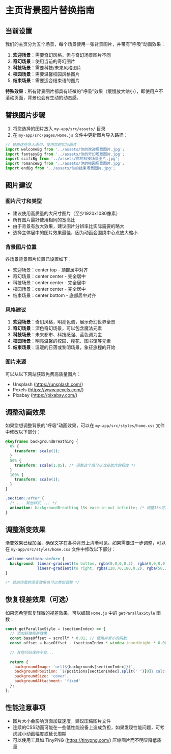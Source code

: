 # 主页背景图片替换指南

## 当前设置

我们的主页分为五个场景，每个场景使用一张背景图片，并带有"呼吸"动画效果：

1. **欢迎场景**：需要奇幻风格，但与奇幻场景图片不同
2. **奇幻场景**：使用当前的奇幻图片
3. **科技场景**：需要科技/未来风格图片
4. **校园场景**：需要温馨校园风格图片
5. **结束场景**：需要适合结束语的图片

**特殊效果**：所有背景图片都具有轻微的"呼吸"效果（缓慢放大缩小），即使用户不滚动页面，背景也会有生动的动态感。

## 替换图片步骤

1. 将您选择的图片放入 `my-app/src/assets/` 目录
2. 在 `my-app/src/pages/Home.js` 文件中更新图片导入路径：

```javascript
// 替换这些导入语句，使用您的实际图片
import welcomeBg from '../assets/你的欢迎场景图片.jpg';
import fantasyBg from '../assets/你的奇幻场景图片.jpg';
import scifiBg from '../assets/你的科技场景图片.jpg';
import romanceBg from '../assets/你的校园场景图片.jpg';
import endBg from '../assets/你的结束场景图片.jpg';
```

## 图片建议

### 图片尺寸和类型
- 建议使用高质量的大尺寸图片（至少1920x1080像素）
- 所有图片最好使用相同的宽高比
- 由于背景有放大效果，建议图片分辨率比实际需要的略大
- 选择主体居中的图片效果最佳，因为动画会围绕中心点放大缩小

### 背景图片位置
各场景背景图片位置已设置如下：
- 欢迎场景：center top - 顶部居中对齐
- 奇幻场景：center center - 完全居中
- 科技场景：center center - 完全居中
- 校园场景：center center - 完全居中
- 结束场景：center bottom - 底部居中对齐

### 风格建议
1. **欢迎场景**：奇幻风格，明亮色调，展示奇幻世界全景
2. **奇幻场景**：深色奇幻场景，可以包含魔法元素
3. **科技场景**：未来都市、科技感强、蓝色调为主
4. **校园场景**：明亮温馨的校园、樱花、图书馆等元素
5. **结束场景**：温暖的日落或黎明场景，象征旅程的开始

### 图片来源
可以从以下网站获取免费高质量图片：
- Unsplash (https://unsplash.com/)
- Pexels (https://www.pexels.com/)
- Pixabay (https://pixabay.com/)

## 调整动画效果

如果您想调整背景的"呼吸"动画效果，可以在 `my-app/src/styles/home.css` 文件中修改以下部分：

```css
@keyframes backgroundBreathing {
  0% {
    transform: scale(1);
  }
  50% {
    transform: scale(1.05); /* 调整这个值可以改变放大的程度 */
  }
  100% {
    transform: scale(1);
  }
}

.section::after {
  /* ... 其他样式 ... */
  animation: backgroundBreathing 15s ease-in-out infinite; /* 调整15s可以改变动画速度 */
}
```

## 调整渐变效果

渐变效果已经加强，确保文字在各种背景上清晰可见。如果需要进一步调整，可以在 `my-app/src/styles/home.css` 文件中修改以下部分：

```css
.welcome-section::before {
  background: linear-gradient(to bottom, rgba(0,0,0,0.3), rgba(0,0,0,0.6)),
              linear-gradient(to right, rgba(120,70,180,0.2), rgba(50,20,90,0.3));
}

/* 其他场景的渐变效果也可以类似调整 */
```

## 恢复视差效果（可选）

如果您希望恢复轻微的视差效果，可以编辑 `Home.js` 中的 `getParallaxStyle` 函数：

```javascript
const getParallaxStyle = (sectionIndex) => {
  // 添加轻微视差效果
  const baseOffset = scrollY * 0.01; // 使用非常小的系数
  const offset = baseOffset - (sectionIndex * window.innerHeight * 0.005);
  
  // 其他代码保持不变...
  
  return {
    backgroundImage: `url(${backgrounds[sectionIndex]})`,
    backgroundPosition: `${positions[sectionIndex].split(' ')[0]} calc(${positions[sectionIndex].split(' ')[1]} + ${offset}px)`,
    backgroundSize: 'cover',
    backgroundAttachment: 'fixed'
  };
};
```

## 性能注意事项

- 图片大小会影响页面加载速度，建议压缩图片文件
- 连续的CSS动画可能在一些低性能设备上造成负担，如果发现性能问题，可考虑减小动画幅度或延长周期
- 可以使用工具如 TinyPNG (https://tinypng.com/) 压缩图片而不明显降低质量 